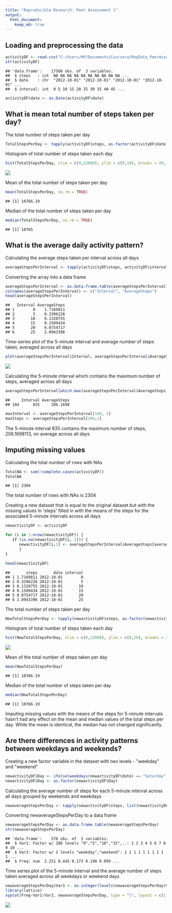 ```yaml
---
title: "Reproducible Research: Peer Assessment 1"
output: 
  html_document:
    keep_md: true
---
```



## Loading and preprocessing the data


```r
activityDF <- read.csv("C:/Users/HP/Documents/Coursera/RepData_PeerAssessment1/activity/activity.csv", stringsAsFactor = FALSE)
str(activityDF)
```

```
## 'data.frame':	17568 obs. of  3 variables:
##  $ steps   : int  NA NA NA NA NA NA NA NA NA NA ...
##  $ date    : chr  "2012-10-01" "2012-10-01" "2012-10-01" "2012-10-01" ...
##  $ interval: int  0 5 10 15 20 25 30 35 40 45 ...
```

```r
activityDF$date <- as.Date(activityDF$date)
```

## What is mean total number of steps taken per day?

The total number of steps taken per day


```r
TotalStepsPerDay <- tapply(activityDF$steps, as.factor(activityDF$date), sum)
```



Histogram of total number of steps taken each day


```r
hist(TotalStepsPerDay, xlim = c(0,22000), ylim = c(0,10), breaks = 20, xlab = "Total Steps Per Day", main = "Histogram of Total Steps Per Day")
```

![](PA1_template_files/figure-html/unnamed-chunk-3-1.png)<!-- -->


Mean of the total number of steps taken per day


```r
mean(TotalStepsPerDay, na.rm = TRUE)
```

```
## [1] 10766.19
```


Median of the total number of steps taken per day


```r
median(TotalStepsPerDay, na.rm = TRUE)
```

```
## [1] 10765
```



## What is the average daily activity pattern?

Calculating the average steps taken per interval across all days


```r
averageStepsPerInterval <- tapply(activityDF$steps, activityDF$interval, mean, na.rm = TRUE)
```


Converting the array into a data frame


```r
averageStepsPerInterval <- as.data.frame.table(averageStepsPerInterval)
colnames(averageStepsPerInterval) <- c("Interval", "AverageSteps")
head(averageStepsPerInterval)
```

```
##   Interval AverageSteps
## 1        0    1.7169811
## 2        5    0.3396226
## 3       10    0.1320755
## 4       15    0.1509434
## 5       20    0.0754717
## 6       25    2.0943396
```


Time-series plot of the 5-minute interval and average number of steps taken, averaged across all days


```r
plot(averageStepsPerInterval$Interval, averageStepsPerInterval$AverageSteps, type = "l")
```

![](PA1_template_files/figure-html/unnamed-chunk-8-1.png)<!-- -->


Calculating the 5-minute interval which contains the maximum number of steps, averaged across all days


```r
averageStepsPerInterval[which.max(averageStepsPerInterval$AverageSteps),]
```

```
##     Interval AverageSteps
## 104      835     206.1698
```



```r
maxInterval <- averageStepsPerInterval[104, 1]
maxSteps <- averageStepsPerInterval[104,2]
```

The 5-minute interval 835 contains the maximum number of steps, 206.1698113, on average across all days




## Imputing missing values


Calculating the total number of rows with NAs


```r
TotalNA <- sum(!complete.cases(activityDF))
TotalNA 
```

```
## [1] 2304
```

The total number of rows with NAs is 2304 


Creating a new dataset that is equal to the original dataset but with the missing values in 'steps' filled in with the means of the steps for the associated 5-minute intervals across all days



```r
newactivityDF <- activityDF

for (i in 1:nrow(newactivityDF)) {
   if (is.na(newactivityDF[i, 1])) {
      newactivityDF[i,1] <- averageStepsPerInterval$AverageSteps[averageStepsPerInterval$Interval == newactivityDF[i,3]]
      }
}

head(newactivityDF)
```

```
##       steps       date interval
## 1 1.7169811 2012-10-01        0
## 2 0.3396226 2012-10-01        5
## 3 0.1320755 2012-10-01       10
## 4 0.1509434 2012-10-01       15
## 5 0.0754717 2012-10-01       20
## 6 2.0943396 2012-10-01       25
```

The total number of steps taken per day


```r
NewTotalStepsPerDay <- tapply(newactivityDF$steps, as.factor(newactivityDF$date), sum)
```



Histogram of total number of steps taken each day


```r
hist(NewTotalStepsPerDay, xlim = c(0,22000), ylim = c(0,20), breaks = 20, xlab = "Total Steps Per Day", main = "Histogram of Total Steps Per Day")
```

![](PA1_template_files/figure-html/unnamed-chunk-14-1.png)<!-- -->


Mean of the total number of steps taken per day


```r
mean(NewTotalStepsPerDay)
```

```
## [1] 10766.19
```


Median of the total number of steps taken per day


```r
median(NewTotalStepsPerDay)
```

```
## [1] 10766.19
```


Imputing missing values with the means of the steps for 5-minute intervals hasn't had any effect on the mean and median values of the total steps per day. While the mean is identical, the median has not changed significantly.


## Are there differences in activity patterns between weekdays and weekends?


Creating a new factor variable in the dataset with two levels - "weekday" and "weekend"



```r
newactivityDF$Day <- ifelse(weekdays(newactivityDF$date) == "Saturday" | weekdays(newactivityDF$date) == "Sunday", "weekend", "weekday")
newactivityDF$Day <- as.factor(newactivityDF$Day)
```

Calculating the average number of steps for each 5-minute interval across all days grouped by weekends and weekdays



```r
newaverageStepsPerDay <- tapply(newactivityDF$steps, list(newactivityDF$interval, newactivityDF$Day), mean)
```

Converting newaverageStepsPerDay to a data frame



```r
newaverageStepsPerDay <- as.data.frame.table(newaverageStepsPerDay)
str(newaverageStepsPerDay)
```

```
## 'data.frame':	576 obs. of  3 variables:
##  $ Var1: Factor w/ 288 levels "0","5","10","15",..: 1 2 3 4 5 6 7 8 9 10 ...
##  $ Var2: Factor w/ 2 levels "weekday","weekend": 1 1 1 1 1 1 1 1 1 1 ...
##  $ Freq: num  2.251 0.445 0.173 0.198 0.099 ...
```


Time series plot of the 5-minute interval and the average number of steps taken averaged across all weekdays or weekend days



```r
newaverageStepsPerDay$Var1 <- as.integer(levels(newaverageStepsPerDay$Var1))[newaverageStepsPerDay$Var1]
library(lattice)
xyplot(Freq~Var1|Var2, newaverageStepsPerDay, type = "l", layout = c(1,2), xlab = "interval", ylab = "Number of steps", xlim = c(0,2500))
```

![](PA1_template_files/figure-html/unnamed-chunk-20-1.png)<!-- -->

